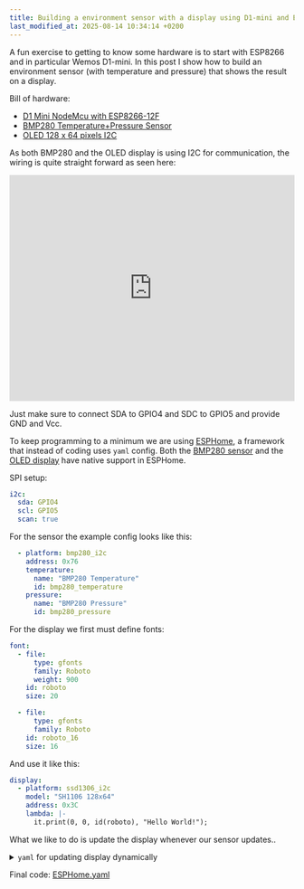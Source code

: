 ```yaml
---
title: Building a environment sensor with a display using D1-mini and ESPHome
last_modified_at: 2025-08-14 10:34:14 +0200
---
```


A fun exercise to getting to know some hardware is to start with ESP8266 and in particular Wemos D1-mini. In this post I show how to build an environment sensor (with temperature and pressure) that shows the result on a display.

Bill of hardware:

* [D1 Mini NodeMcu with ESP8266-12F](https://www.amazon.se/-/en/dp/B0D8W8N2DP) 
* [BMP280 Temperature+Pressure Sensor](https://www.amazon.se/-/en/dp/B07D8TPVVY)
* [OLED 128 x 64 pixels I2C](https://www.amazon.se/-/en/dp/B078J78R45)

As both BMP280 and the OLED display is using I2C for communication, the wiring is quite straight forward as seen here:

<div style="position: relative; width: 100%; padding-top: calc(max(56.25%, 400px));">
  <iframe src="https://app.cirkitdesigner.com/project/48e9be7c-39be-44cf-861c-c53e05d0b851?view=interactive_preview" style="position: absolute; top: 0; left: 0; width: 100%; height: 100%; border: none;"></iframe>
</div>

Just make sure to connect SDA to GPIO4 and SDC to GPIO5 and provide GND and Vcc.

To keep programming to a minimum we are using [ESPHome](https://esphome.io/), a framework that instead of coding uses `yaml` config. Both the [BMP280 sensor](https://esphome.io/components/sensor/bmp280.html) and the [OLED display](https://esphome.io/components/display/ssd1306.html) have native support in ESPHome.

SPI setup:

```yaml
i2c:
  sda: GPIO4
  scl: GPIO5
  scan: true
```

For the sensor the example config looks like this:

```yaml
  - platform: bmp280_i2c
    address: 0x76
    temperature:
      name: "BMP280 Temperature"
      id: bmp280_temperature
    pressure:
      name: "BMP280 Pressure"
      id: bmp280_pressure
```

For the display we first must define fonts:

```yaml
font:
  - file:
      type: gfonts
      family: Roboto
      weight: 900
    id: roboto
    size: 20

  - file:
      type: gfonts
      family: Roboto
    id: roboto_16
    size: 16
```

And use it like this:

```yaml
display:
  - platform: ssd1306_i2c
    model: "SH1106 128x64"
    address: 0x3C
    lambda: |-
      it.print(0, 0, id(roboto), "Hello World!");
```

What we like to do is update the display whenever our sensor updates..

<details markdown="1">
  <summary><code class="language-plaintext highlighter-rouge">yaml</code> for updating display dynamically</summary>

```yaml
display:
  - platform: ssd1306_i2c
    model: "SH1106 128x64"
    address: 0x3C
    lambda: |-
      it.print(0, 0, id(roboto_16), "Temp / Pressure");

      // Print temperature
      if (id(bmp280_temperature).has_state()) {
        it.printf(
          127,
          23,
          id(roboto),
          TextAlign::TOP_RIGHT,
          "%.1f °C",
          id(bmp280_temperature).state
        );
      }

      // Print pressure
      if (id(bmp280_pressure).has_state()) {
        it.printf(
            127,
            60,
            id(roboto),
            TextAlign::BASELINE_RIGHT,
            "%.1f hPa",
            id(bmp280_pressure).state
        );
      }
```

</details>

Final code: [ESPHome.yaml](https://gist.github.com/fredrike/6f230d2e828717db8960e6e7e9e4dbf8)
